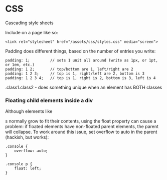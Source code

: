 CSS
========

Cascading style sheets

Include on a page like so:

    <link rel="stylesheet" href="/assets/css/styles.css" media="screen">

Padding does different things, based on the number of entries you write:

    padding: 1;         // sets 1 unit all around (write as 1px, or 1pt, or 1em, etc.)
    padding: 1 2;       // top/bottom are 1, left/right are 2
    padding: 1 2 3;     // top is 1, right/left are 2, bottom is 3
    padding: 1 2 3 4;   // top is 1, right is 2, bottom is 3, left is 4

.class1.class2  - does something unique when an element has BOTH classes


### Floating child elements inside a div

Although elements like <div>s normally grow to fit their contents, using the float property can cause a problem: if floated elements have non-floated parent elements, the parent will collapse. To work around this issue, set overflow to auto in the parent (hackish, but works):

    .console {
        overflow: auto;
    }

    .console p {
        float: left;
    }

